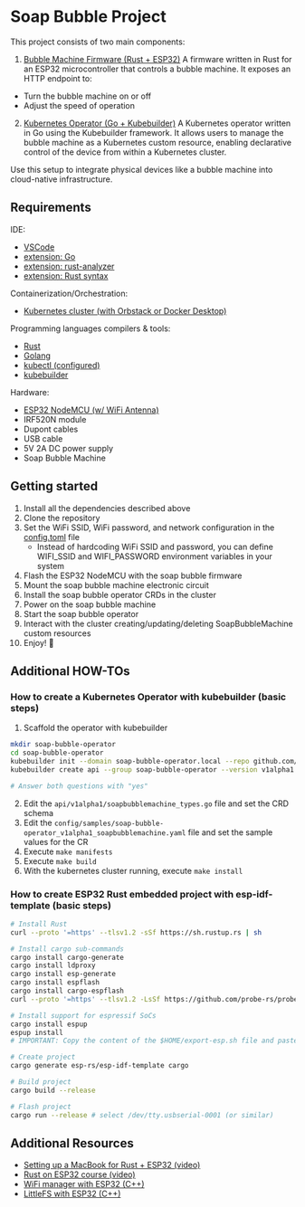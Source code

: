 # Soap Bubble Project

This project consists of two main components:

1. [Bubble Machine Firmware (Rust + ESP32)](./soap-bubble-firmware/README.md)
   A firmware written in Rust for an ESP32 microcontroller that controls a bubble machine. It exposes an HTTP endpoint to:

- Turn the bubble machine on or off
- Adjust the speed of operation

2. [Kubernetes Operator (Go + Kubebuilder)](./soap-bubble-operator/README.md)
   A Kubernetes operator written in Go using the Kubebuilder framework. It allows users to manage the bubble machine as a Kubernetes custom resource, enabling declarative control of the device from within a Kubernetes cluster.

Use this setup to integrate physical devices like a bubble machine into cloud-native infrastructure.

## Requirements

IDE:

- [VSCode](https://code.visualstudio.com/)
- [extension: Go](https://marketplace.visualstudio.com/items?itemName=golang.go)
- [extension: rust-analyzer](https://marketplace.visualstudio.com/items?itemName=rust-lang.rust-analyzer)
- [extension: Rust syntax](https://marketplace.visualstudio.com/items/?itemName=dustypomerleau.rust-syntax)

Containerization/Orchestration:

- [Kubernetes cluster (with Orbstack or Docker Desktop)](https://orbstack.dev/)

Programming languages compilers & tools:

- [Rust](https://www.rust-lang.org/tools/install)
- [Golang](https://go.dev/)
- [kubectl (configured)](https://kubernetes.io/docs/tasks/tools/)
- [kubebuilder](https://kubebuilder.io/quick-start)

Hardware:

- [ESP32 NodeMCU (w/ WiFi Antenna)](https://www.amazon.es/AZDelivery-NodeMCU-ESP-WROOM-32-Tablero-Desarrollo/dp/B071P98VTG)
- IRF520N module
- Dupont cables
- USB cable
- 5V 2A DC power supply
- Soap Bubble Machine

## Getting started

1. Install all the dependencies described above
1. Clone the repository
1. Set the WiFi SSID, WiFi password, and network configuration in the [config.toml](./soap-bubble-firmware/.cargo/config.toml) file
   - Instead of hardcoding WiFi SSID and password, you can define WIFI_SSID and WIFI_PASSWORD environment variables in your system
1. Flash the ESP32 NodeMCU with the soap bubble firmware
1. Mount the soap bubble machine electronic circuit
1. Install the soap bubble operator CRDs in the cluster
1. Power on the soap bubble machine
1. Start the soap bubble operator
1. Interact with the cluster creating/updating/deleting SoapBubbleMachine custom resources
1. Enjoy! 🎉

## Additional HOW-TOs

### How to create a Kubernetes Operator with kubebuilder (basic steps)

1. Scaffold the operator with kubebuilder

```bash
mkdir soap-bubble-operator
cd soap-bubble-operator
kubebuilder init --domain soap-bubble-operator.local --repo github.com/AntonioMartinezFernandez/soap-bubble-project/soap-bubble-operator
kubebuilder create api --group soap-bubble-operator --version v1alpha1 --kind SoapBubbleMachine

# Answer both questions with "yes"
```

2. Edit the `api/v1alpha1/soapbubblemachine_types.go` file and set the CRD schema
3. Edit the `config/samples/soap-bubble-operator_v1alpha1_soapbubblemachine.yaml` file and set the sample values for the CR
4. Execute `make manifests`
5. Execute `make build`
6. With the kubernetes cluster running, execute `make install`

### How to create ESP32 Rust embedded project with esp-idf-template (basic steps)

```bash
# Install Rust
curl --proto '=https' --tlsv1.2 -sSf https://sh.rustup.rs | sh

# Install cargo sub-commands
cargo install cargo-generate
cargo install ldproxy
cargo install esp-generate
cargo install espflash
cargo install cargo-espflash
curl --proto '=https' --tlsv1.2 -LsSf https://github.com/probe-rs/probe-rs/releases/latest/download/probe-rs-tools-installer.sh | sh

# Install support for espressif SoCs
cargo install espup
espup install
# IMPORTANT: Copy the content of the $HOME/export-esp.sh file and paste it into the $HOME/.zshrc file

# Create project
cargo generate esp-rs/esp-idf-template cargo

# Build project
cargo build --release

# Flash project
cargo run --release # select /dev/tty.usbserial-0001 (or similar)
```

## Additional Resources

- [Setting up a MacBook for Rust + ESP32 (video)](https://www.youtube.com/watch?v=o4oTmUozaXA)
- [Rust on ESP32 course (video)](https://www.youtube.com/watch?v=o8yNNVFzNnM&list=PL0U7YUX2VnBFbwTi96wUB1nZzPVN3HzgS&index=1)
- [WiFi manager with ESP32 (C++)](https://randomnerdtutorials.com/esp32-wi-fi-manager-asyncwebserver/)
- [LittleFS with ESP32 (C++)](https://randomnerdtutorials.com/esp32-vs-code-platformio-littlefs/)
